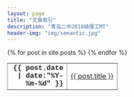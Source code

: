```yaml
---
layout: page
title: "文章索引"
description: "青岛二中2018级理工MT"
header-img: "img/semantic.jpg"
---
```


<table class="listing" style="border-collapse: collapse; width: 100%; border-style: none;" border="1">
<tbody>
{% for post in site.posts %}
<tr>
<td style="width: 7.5em; text-align: right;"><time style="font-weight: bolder; font-family: Courier New, monospace" datetime="{{ post.date | date:"%Y-%m-%d" }}">{{ post.date | date:"%Y-%m-%d" }}</time></td>
<td><a href="{{ post.url | prepend: site.baseurl }}" title="{{ post.title }}" target="_blank">{{ post.title }}</a></td>
</tr>
{% endfor %}
</tbody>
</table>